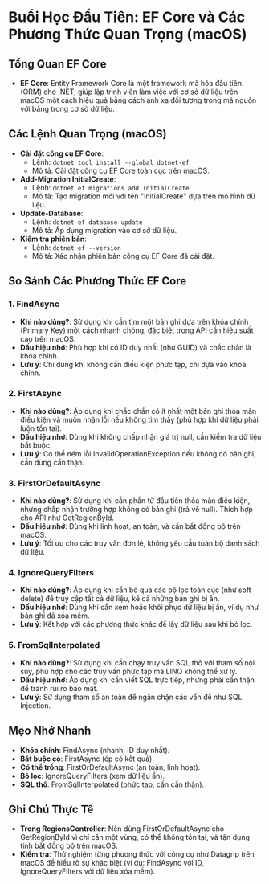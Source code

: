 # Buổi Học Đầu Tiên: EF Core và Các Phương Thức Quan Trọng (macOS)

## Tổng Quan EF Core
- **EF Core**: Entity Framework Core là một framework mã hóa đầu tiên (ORM) cho .NET, giúp lập trình viên làm việc với cơ sở dữ liệu trên macOS một cách hiệu quả bằng cách ánh xạ đối tượng trong mã nguồn với bảng trong cơ sở dữ liệu.

## Các Lệnh Quan Trọng (macOS)
- **Cài đặt công cụ EF Core**:
    - Lệnh: `dotnet tool install --global dotnet-ef`
    - Mô tả: Cài đặt công cụ EF Core toàn cục trên macOS.
- **Add-Migration InitialCreate**:
    - Lệnh: `dotnet ef migrations add InitialCreate`
    - Mô tả: Tạo migration mới với tên "InitialCreate" dựa trên mô hình dữ liệu.
- **Update-Database**:
    - Lệnh: `dotnet ef database update`
    - Mô tả: Áp dụng migration vào cơ sở dữ liệu.
- **Kiểm tra phiên bản**:
    - Lệnh: `dotnet ef --version`
    - Mô tả: Xác nhận phiên bản công cụ EF Core đã cài đặt.

## So Sánh Các Phương Thức EF Core

### 1. FindAsync
- **Khi nào dùng?**: Sử dụng khi cần tìm một bản ghi dựa trên khóa chính (Primary Key) một cách nhanh chóng, đặc biệt trong API cần hiệu suất cao trên macOS.
- **Dấu hiệu nhớ**: Phù hợp khi có ID duy nhất (như GUID) và chắc chắn là khóa chính.
- **Lưu ý**: Chỉ dùng khi không cần điều kiện phức tạp, chỉ dựa vào khóa chính.

### 2. FirstAsync
- **Khi nào dùng?**: Áp dụng khi chắc chắn có ít nhất một bản ghi thỏa mãn điều kiện và muốn nhận lỗi nếu không tìm thấy (phù hợp khi dữ liệu phải luôn tồn tại).
- **Dấu hiệu nhớ**: Dùng khi không chấp nhận giá trị null, cần kiểm tra dữ liệu bắt buộc.
- **Lưu ý**: Có thể ném lỗi InvalidOperationException nếu không có bản ghi, cần dùng cẩn thận.

### 3. FirstOrDefaultAsync
- **Khi nào dùng?**: Sử dụng khi cần phần tử đầu tiên thỏa mãn điều kiện, nhưng chấp nhận trường hợp không có bản ghi (trả về null). Thích hợp cho API như GetRegionById.
- **Dấu hiệu nhớ**: Dùng khi linh hoạt, an toàn, và cần bất đồng bộ trên macOS.
- **Lưu ý**: Tối ưu cho các truy vấn đơn lẻ, không yêu cầu toàn bộ danh sách dữ liệu.

### 4. IgnoreQueryFilters
- **Khi nào dùng?**: Áp dụng khi cần bỏ qua các bộ lọc toàn cục (như soft delete) để truy cập tất cả dữ liệu, kể cả những bản ghi bị ẩn.
- **Dấu hiệu nhớ**: Dùng khi cần xem hoặc khôi phục dữ liệu bị ẩn, ví dụ như bản ghi đã xóa mềm.
- **Lưu ý**: Kết hợp với các phương thức khác để lấy dữ liệu sau khi bỏ lọc.

### 5. FromSqlInterpolated
- **Khi nào dùng?**: Sử dụng khi cần chạy truy vấn SQL thô với tham số nội suy, phù hợp cho các truy vấn phức tạp mà LINQ không thể xử lý.
- **Dấu hiệu nhớ**: Áp dụng khi cần viết SQL trực tiếp, nhưng phải cẩn thận để tránh rủi ro bảo mật.
- **Lưu ý**: Sử dụng tham số an toàn để ngăn chặn các vấn đề như SQL Injection.

## Mẹo Nhớ Nhanh
- **Khóa chính**: FindAsync (nhanh, ID duy nhất).
- **Bắt buộc có**: FirstAsync (ép có kết quả).
- **Có thể trống**: FirstOrDefaultAsync (an toàn, linh hoạt).
- **Bỏ lọc**: IgnoreQueryFilters (xem dữ liệu ẩn).
- **SQL thô**: FromSqlInterpolated (phức tạp, cần cẩn thận).

## Ghi Chú Thực Tế
- **Trong RegionsController**: Nên dùng FirstOrDefaultAsync cho GetRegionById vì chỉ cần một vùng, có thể không tồn tại, và tận dụng tính bất đồng bộ trên macOS.
- **Kiểm tra**: Thử nghiệm từng phương thức với công cụ như Datagrip trên macOS để hiểu rõ sự khác biệt (ví dụ: FindAsync với ID, IgnoreQueryFilters với dữ liệu xóa mềm).